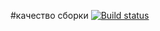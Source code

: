 #качество сборки [![Build status](https://ci.appveyor.com/api/projects/status/4k8f8kyrgfg5dvq9?svg=true)](https://ci.appveyor.com/project/OlgaKruzh/netology-unit-1-1)
